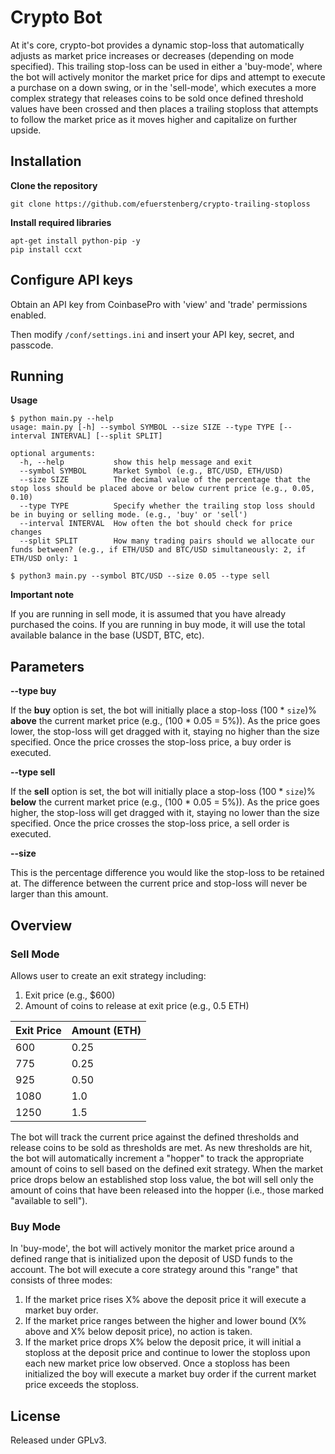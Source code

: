# Crypto Bot
At it's core, crypto-bot provides a dynamic stop-loss that automatically adjusts as market price increases or decreases (depending on mode specified). This trailing stop-loss can be used in either a 'buy-mode', where the bot will actively monitor the market price for dips and attempt to execute a purchase on a down swing, or in the 'sell-mode', which executes a more complex strategy that releases coins to be sold once defined threshold values have been crossed and then places a trailing stoploss that attempts to follow the market price as it moves higher and capitalize on further upside. 


## Installation

**Clone the repository**
```
git clone https://github.com/efuerstenberg/crypto-trailing-stoploss
```

**Install required libraries**
```
apt-get install python-pip -y
pip install ccxt
```


## Configure API keys

Obtain an API key from CoinbasePro with 'view' and 'trade' permissions enabled. 

Then modify `/conf/settings.ini` and insert your API key, secret, and passcode.



## Running

**Usage**

```
$ python main.py --help
usage: main.py [-h] --symbol SYMBOL --size SIZE --type TYPE [--interval INTERVAL] [--split SPLIT]

optional arguments:
  -h, --help           show this help message and exit
  --symbol SYMBOL      Market Symbol (e.g., BTC/USD, ETH/USD)
  --size SIZE          The decimal value of the percentage that the stop loss should be placed above or below current price (e.g., 0.05, 0.10)
  --type TYPE          Specify whether the trailing stop loss should be in buying or selling mode. (e.g., 'buy' or 'sell')
  --interval INTERVAL  How often the bot should check for price changes
  --split SPLIT        How many trading pairs should we allocate our funds between? (e.g., if ETH/USD and BTC/USD simultaneously: 2, if ETH/USD only: 1
```
```
$ python3 main.py --symbol BTC/USD --size 0.05 --type sell
```


**Important note**

If you are running in sell mode, it is assumed that you have already purchased the coins. If you are running in buy mode, it will use the total available balance in the base (USDT, BTC, etc).


## Parameters

**--type buy**

If the **buy** option is set, the bot will initially place a stop-loss (100 * `size`)% **above** the current market price (e.g., (100 * 0.05 = 5%)). As the price goes lower, the stop-loss will get dragged with it, staying no higher than the size specified. Once the price crosses the stop-loss price, a buy order is executed.

**--type sell**

If the **sell** option is set, the bot will initially place a stop-loss (100 * `size`)% **below** the current market price (e.g., (100 * 0.05 = 5%)). As the price goes higher, the stop-loss will get dragged with it, staying no lower than the size specified. Once the price crosses the stop-loss price, a sell order is executed.

**--size**

This is the percentage difference you would like the stop-loss to be retained at. The difference between the current price and stop-loss will never be larger than this amount.

## Overview

### Sell Mode
Allows user to create an exit strategy including:
1. Exit price (e.g., $600)
2. Amount of coins to release at exit price (e.g., 0.5 ETH)

| Exit Price | Amount (ETH) |
|-----|------|
| 600 | 0.25 |
| 775 | 0.25 |
| 925 | 0.50 |
| 1080 | 1.0 |
| 1250 | 1.5 |

The bot will track the current price against the defined thresholds and release coins to be sold as thresholds are met. As new thresholds are hit, the bot will automatically increment a "hopper" to track the appropriate amount of coins to sell based on the defined exit strategy. When the market price drops below an established stop loss value, the bot will sell only the amount of coins that have been released into the hopper (i.e., those marked "available to sell"). 

### Buy Mode

In 'buy-mode', the bot will actively monitor the market price around a defined range that is initialized upon the deposit of USD funds to the account. The bot will execute a core strategy around this "range" that consists of three modes: 

1. If the market price rises X% above the deposit price it will execute a market buy order. 
2. If the market price ranges between the higher and lower bound (X% above and X% below deposit price), no action is taken.
3. If the market price drops X% below the deposit price, it will initial a stoploss at the deposit price and continue to lower the stoploss upon each new market price low observed. Once a stoploss has been initialized the boy will execute a market buy order if the current market price exceeds the stoploss. 


## License
Released under GPLv3.
